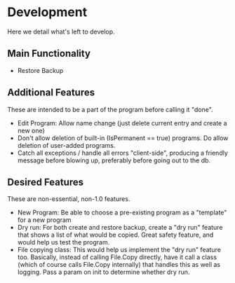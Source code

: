<h1>Development</h1>

Here we detail what's left to develop.

<h2>Main Functionality</h2>

<ul>
    <li>Restore Backup</li>
</ul>

<h2>Additional Features</h2>

These are intended to be a part of the program before calling it "done".

<ul>
    <li>Edit Program: Allow name change (just delete current entry and create a new one)</li>
    <li>Don't allow deletion of built-in (IsPermanent == true) programs. Do
    allow deletion of user-added programs.</li>
    <li>Catch all exceptions / handle all errors "client-side", producing a friendly
    message before blowing up, preferably before going out to the db.</li>
</ul>

<h2>Desired Features</h2>

These are non-essential, non-1.0 features.

<ul>
    <li>New Program: Be able to choose a pre-existing program as a "template" for a new program</li>
    <li>Dry run: For both create and restore backup, create a "dry run" feature
    that shows a list of what would be copied. Great safety feature, and would
    help us test the program.</li>
    <li>File copying class: This would help us implement the "dry run" feature
    too. Basically, instead of calling File.Copy directly, have it call a class
    (which of course calls File.Copy internally) that handles this as well as
    logging. Pass a param on init to determine whether dry run.</li>
</ul>
